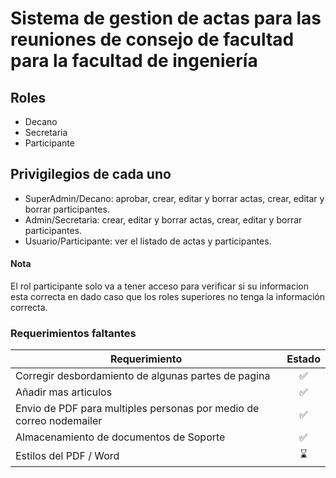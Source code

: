 # Sistema de gestion de actas para las reuniones de consejo de facultad para la facultad de ingeniería

## Roles
- Decano
- Secretaria
- Participante

## Privigilegios de cada uno
- SuperAdmin/Decano: aprobar, crear, editar y borrar actas, crear, editar y borrar participantes.
- Admin/Secretaria: crear, editar y borrar actas, crear, editar y borrar participantes.
- Usuario/Participante: ver el listado de actas y participantes.

#### Nota

El rol participante solo va a tener acceso para verificar si su informacion esta correcta en dado caso que los roles superiores no tenga la información correcta.


### Requerimientos faltantes

| Requerimiento | Estado |
| ------------- | :------: |
| Corregir desbordamiento de algunas partes de pagina | ✅ |
| Añadir mas articulos | ✅ |
| Envio de PDF para multiples personas por medio de correo nodemailer | ✅ |
| Almacenamiento de documentos de Soporte | ✅ |
| Estilos del PDF / Word | :hourglass: |

